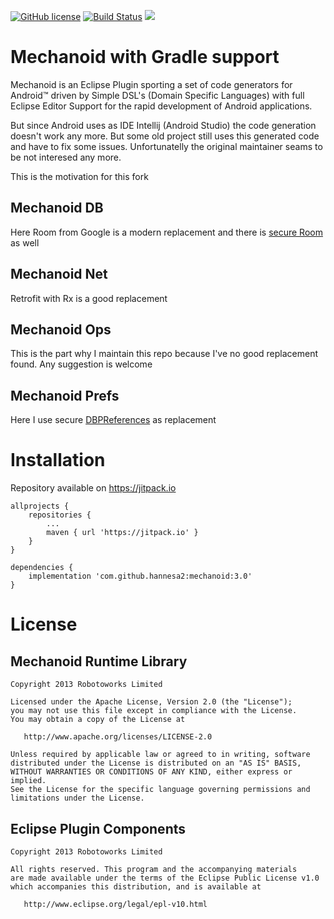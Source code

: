[![GitHub license](https://img.shields.io/badge/license-Apache%20Version%202.0-blue.svg)](https://github.com/sbrukhanda/fragmentviewpager/blob/master/LICENSE.txt)
[![Build Status](https://travis-ci.org/hannesa2/mechanoid.svg?branch=master)](https://travis-ci.org/hannesa2/mechanoid)
[![](https://jitpack.io/v/hannesa2/mechanoid.svg)](https://jitpack.io/#hannesa2/mechanoid)


Mechanoid with Gradle  support
=============

Mechanoid is an Eclipse Plugin sporting a set of code generators for Android™ driven by Simple DSL's (Domain Specific Languages) with full Eclipse Editor Support for the rapid development of Android applications.

But since Android uses as IDE Intellij (Android Studio) the code generation doesn't work any more. But some old project still uses this generated 
code and have to fix some issues. Unfortunatelly the original maintainer seams to be not interesed any more. 

This is the motivation for this fork  


Mechanoid DB
------------
Here Room from Google is a modern replacement and there is [secure Room](https://github.com/commonsguy/cwac-saferoom) as well 

Mechanoid Net
-------------
Retrofit with Rx is a good replacement

Mechanoid Ops
-------------
This is the part why I maintain this repo because I've no good replacement found. Any suggestion is welcome

Mechanoid Prefs
---------------
Here I use secure [DBPReferences](https://github.com/hannesa2/DbPreferences) as replacement

Installation
============
Repository available on https://jitpack.io

```Gradle
allprojects {
    repositories {
        ...
        maven { url 'https://jitpack.io' }
    }
}
```
```Gradle
dependencies {
    implementation 'com.github.hannesa2:mechanoid:3.0'
}

```


License
=======

Mechanoid Runtime Library
-------------------------

    Copyright 2013 Robotoworks Limited

    Licensed under the Apache License, Version 2.0 (the "License");
    you may not use this file except in compliance with the License.
    You may obtain a copy of the License at

       http://www.apache.org/licenses/LICENSE-2.0

    Unless required by applicable law or agreed to in writing, software
    distributed under the License is distributed on an "AS IS" BASIS,
    WITHOUT WARRANTIES OR CONDITIONS OF ANY KIND, either express or implied.
    See the License for the specific language governing permissions and
    limitations under the License.

Eclipse Plugin Components
-------------------------

    Copyright 2013 Robotoworks Limited
    
    All rights reserved. This program and the accompanying materials
    are made available under the terms of the Eclipse Public License v1.0
    which accompanies this distribution, and is available at
       
       http://www.eclipse.org/legal/epl-v10.html
